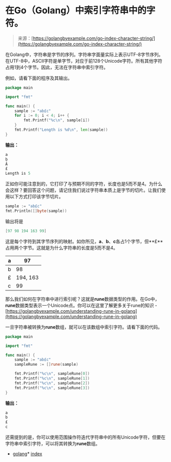 <!--yml

类别：未分类

日期：2024-10-13 06:13:15

-->

# 在Go（Golang）中索引字符串中的字符。

> 来源：[https://golangbyexample.com/go-index-character-string/](https://golangbyexample.com/go-index-character-string/)

在Golang中，字符串是字节的序列。字符串字面量实际上表示UTF-8字节序列。在UTF-8中，ASCII字符是单字节，对应于前128个Unicode字符。所有其他字符占用1到4个字节。因此，无法在字符串中索引字符。

例如，请看下面的程序及其输出。

```go
package main

import "fmt"

func main() {
    sample := "ab£c"
    for i := 0; i < 4; i++ {
        fmt.Printf("%c\n", sample[i])
    }
    fmt.Printf("Length is %d\n", len(sample))
}
```

**输出：**

```go
a
b
Â
£
Length is 5
```

正如你可能注意到的，它打印了与预期不同的字符，长度也是5而不是4。为什么会这样？要回答这个问题，请记住我们说过字符串本质上是字节的切片。让我们使用以下方式打印该字节切片。

```go
sample := "ab£c"
fmt.Println([]byte(sample))
```

输出将是

```go
[97 98 194 163 99]
```

这是每个字符到其字节序列的映射。如你所见，**a**、**b**、**c**各占1个字节，但**£**占用两个字节。这就是为什么字符串的长度是5而不是4。

| a | 97 |
| --- | --- |
| b | 98 |
| £ | 194, 163 |
| c | 99 |

那么我们如何在字符串中进行索引呢？这就是**rune**数据类型的作用。在Go中，**rune**数据类型表示一个Unicode点。你可以在这里了解更多关于rune的知识 - [https://golangbyexample.com/understanding-rune-in-golang](https://golangbyexample.com/understanding-rune-in-golang)

一旦字符串被转换为**rune**数组，就可以在该数组中索引字符。请看下面的代码。

```go
package main

import "fmt"

func main() {
    sample := "ab£c"
    sampleRune := []rune(sample)

    fmt.Printf("%c\n", sampleRune[0])
    fmt.Printf("%c\n", sampleRune[1])
    fmt.Printf("%c\n", sampleRune[2])
    fmt.Printf("%c\n", sampleRune[3])
}
```

**输出：**

```go
a
b
£
c
```

还需提到的是，你可以使用范围操作符迭代字符串中的所有Unicode字符，但要在字符串中索引字符，可以将其转换为**rune**数组。

+   [golang](https://golangbyexample.com/tag/golang/)*   [index](https://golangbyexample.com/tag/index/)
